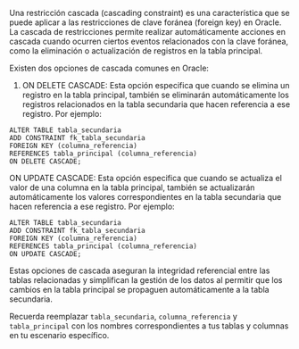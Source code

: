 Una restricción cascada (cascading constraint) es una característica que se puede aplicar a las restricciones de clave foránea (foreign key) en Oracle. La cascada de restricciones permite realizar automáticamente acciones en cascada cuando ocurren ciertos eventos relacionados con la clave foránea, como la eliminación o actualización de registros en la tabla principal.

Existen dos opciones de cascada comunes en Oracle:

1. ON DELETE CASCADE: Esta opción especifica que cuando se elimina un registro en la tabla principal, también se eliminarán automáticamente los registros relacionados en la tabla secundaria que hacen referencia a ese registro. Por ejemplo:

```
ALTER TABLE tabla_secundaria
ADD CONSTRAINT fk_tabla_secundaria
FOREIGN KEY (columna_referencia)
REFERENCES tabla_principal (columna_referencia)
ON DELETE CASCADE;
```

ON UPDATE CASCADE: Esta opción especifica que cuando se actualiza el valor de una columna en la tabla principal, también se actualizarán automáticamente los valores correspondientes en la tabla secundaria que hacen referencia a ese registro. Por ejemplo:

```
ALTER TABLE tabla_secundaria
ADD CONSTRAINT fk_tabla_secundaria
FOREIGN KEY (columna_referencia)
REFERENCES tabla_principal (columna_referencia)
ON UPDATE CASCADE;
```

Estas opciones de cascada aseguran la integridad referencial entre las tablas relacionadas y simplifican la gestión de los datos al permitir que los cambios en la tabla principal se propaguen automáticamente a la tabla secundaria.

Recuerda reemplazar `tabla_secundaria`, `columna_referencia` y `tabla_principal` con los nombres correspondientes a tus tablas y columnas en tu escenario específico.